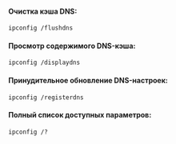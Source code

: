 #### Очистка кэша DNS:
`ipconfig /flushdns`

#### Просмотр содержимого DNS-кэша:
`ipconfig /displaydns`

#### Принудительное обновление DNS-настроек:
`ipconfig /registerdns`

#### Полный список доступных параметров:
`ipconfig /?`

